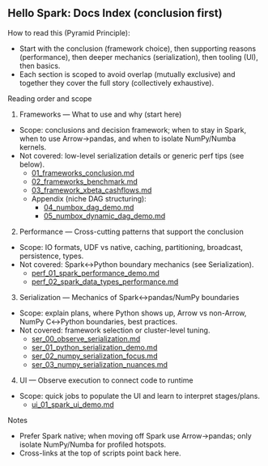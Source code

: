 ## Hello Spark: Docs Index (conclusion first)

How to read this (Pyramid Principle):
- Start with the conclusion (framework choice), then supporting reasons (performance), then deeper mechanics (serialization), then tooling (UI), then basics.
- Each section is scoped to avoid overlap (mutually exclusive) and together they cover the full story (collectively exhaustive).

Reading order and scope

1) Frameworks — What to use and why (start here)
- Scope: conclusions and decision framework; when to stay in Spark, when to use Arrow→pandas, and when to isolate NumPy/Numba kernels.
- Not covered: low-level serialization details or generic perf tips (see below).
  - [01_frameworks_conclusion.md](generated/01_frameworks_conclusion.md)
  - [02_frameworks_benchmark.md](generated/02_frameworks_benchmark.md)
  - [03_framework_xbeta_cashflows.md](generated/03_framework_xbeta_cashflows.md)
  - Appendix (niche DAG structuring):
    - [04_numbox_dag_demo.md](generated/04_numbox_dag_demo.md)
    - [05_numbox_dynamic_dag_demo.md](generated/05_numbox_dynamic_dag_demo.md)

2) Performance — Cross-cutting patterns that support the conclusion
- Scope: IO formats, UDF vs native, caching, partitioning, broadcast, persistence, types.
- Not covered: Spark↔Python boundary mechanics (see Serialization).
  - [perf_01_spark_performance_demo.md](generated/perf_01_spark_performance_demo.md)
  - [perf_02_spark_data_types_performance.md](generated/perf_02_spark_data_types_performance.md)

3) Serialization — Mechanics of Spark↔pandas/NumPy boundaries
- Scope: explain plans, where Python shows up, Arrow vs non-Arrow, NumPy C↔Python boundaries, best practices.
- Not covered: framework selection or cluster-level tuning.
  - [ser_00_observe_serialization.md](generated/ser_00_observe_serialization.md)
  - [ser_01_python_serialization_demo.md](generated/ser_01_python_serialization_demo.md)
  - [ser_02_numpy_serialization_focus.md](generated/ser_02_numpy_serialization_focus.md)
  - [ser_03_numpy_serialization_nuances.md](generated/ser_03_numpy_serialization_nuances.md)

4) UI — Observe execution to connect code to runtime
- Scope: quick jobs to populate the UI and learn to interpret stages/plans.
  - [ui_01_spark_ui_demo.md](generated/ui_01_spark_ui_demo.md)

Notes
- Prefer Spark native; when moving off Spark use Arrow→pandas; only isolate NumPy/Numba for profiled hotspots.
- Cross-links at the top of scripts point back here.


